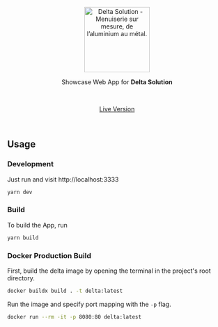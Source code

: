 <p align='center'>
  <img src='https://i.ibb.co/LgGYXgh/delta-solutions-logo.jpg' alt='Delta Solution - Menuiserie sur mesure, de l’aluminium au métal.' width='150'/>
</p>

<p align='center'>
Showcase Web App for <b>Delta Solution</b><br>
</p>

<br>

<p align='center'>
<a href="http://delta-solution.tn/">Live Version</a>
</p>

<br>

## Usage

### Development

Just run and visit http://localhost:3333

```bash
yarn dev
```

### Build

To build the App, run

```bash
yarn build
```

### Docker Production Build

First, build the delta image by opening the terminal in the project's root directory.

```bash
docker buildx build . -t delta:latest
```

Run the image and specify port mapping with the `-p` flag.

```bash
docker run --rm -it -p 8080:80 delta:latest
```

